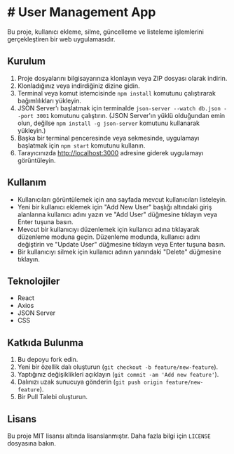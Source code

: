 # # User Management App

Bu proje, kullanıcı ekleme, silme, güncelleme ve listeleme işlemlerini gerçekleştiren bir web uygulamasıdır.

## Kurulum

1. Proje dosyalarını bilgisayarınıza klonlayın veya ZIP dosyası olarak indirin.
2. Klonladığınız veya indirdiğiniz dizine gidin.
3. Terminal veya komut istemcisinde `npm install` komutunu çalıştırarak bağımlılıkları yükleyin.
4. JSON Server'ı başlatmak için terminalde `json-server --watch db.json --port 3001` komutunu çalıştırın. (JSON Server'ın yüklü olduğundan emin olun, değilse `npm install -g json-server` komutunu kullanarak yükleyin.)
5. Başka bir terminal penceresinde veya sekmesinde, uygulamayı başlatmak için `npm start` komutunu kullanın.
6. Tarayıcınızda [http://localhost:3000](http://localhost:3000) adresine giderek uygulamayı görüntüleyin.

## Kullanım

- Kullanıcıları görüntülemek için ana sayfada mevcut kullanıcıları listeleyin.
- Yeni bir kullanıcı eklemek için "Add New User" başlığı altındaki giriş alanlarına kullanıcı adını yazın ve "Add User" düğmesine tıklayın veya Enter tuşuna basın.
- Mevcut bir kullanıcıyı düzenlemek için kullanıcı adına tıklayarak düzenleme moduna geçin. Düzenleme modunda, kullanıcı adını değiştirin ve "Update User" düğmesine tıklayın veya Enter tuşuna basın.
- Bir kullanıcıyı silmek için kullanıcı adının yanındaki "Delete" düğmesine tıklayın.

## Teknolojiler

- React
- Axios
- JSON Server
- CSS

## Katkıda Bulunma

1. Bu depoyu fork edin.
2. Yeni bir özellik dalı oluşturun (`git checkout -b feature/new-feature`).
3. Yaptığınız değişiklikleri açıklayın (`git commit -am 'Add new feature'`).
4. Dalınızı uzak sunucuya gönderin (`git push origin feature/new-feature`).
5. Bir Pull Talebi oluşturun.

## Lisans

Bu proje MIT lisansı altında lisanslanmıştır. Daha fazla bilgi için `LICENSE` dosyasına bakın.
